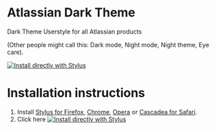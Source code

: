 # Atlassian Dark Theme
Dark Theme Userstyle for all Atlassian products

(Other people might call this: Dark mode, Night mode, Night theme, Eye care).

[![Install directly with Stylus](https://img.shields.io/badge/Install%20directly%20with-Stylus-00adad.svg)](https://raw.githubusercontent.com/kenaniah/atlassian-dark-mode/master/atlassian-dark-mode.user.css)

# Installation instructions
1. Install [Stylus for Firefox](https://addons.mozilla.org/en-US/firefox/addon/styl-us/), [Chrome](https://chrome.google.com/webstore/detail/stylus/clngdbkpkpeebahjckkjfobafhncgmne), [Opera](https://addons.opera.com/en-gb/extensions/details/stylus/) or [Cascadea for Safari](https://cascadea.app/).
2. Click here [![Install directly with Stylus](https://img.shields.io/badge/Install%20directly%20with-Stylus-00adad.svg)](https://raw.githubusercontent.com/kenaniah/atlassian-dark-mode/master/atlassian-dark-mode.user.css)
